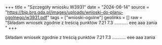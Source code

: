 +++
title = "Szczegóły wniosku W3931"
date = "2024-06-14"
source = "https://bip.brg.gda.pl/images/uploads/wnioski-do-planu-ogolnego/w3931.pdf"
tags = ["wnioski-ogolne"]
geolinks = []
raw = "Składam wniosek zgodnie z treścią punktów 7.21 7.3 ........... eee aaa zania "
+++

Składam wniosek zgodnie z treścią punktów 7.21 7.3 ........... eee aaa zania



